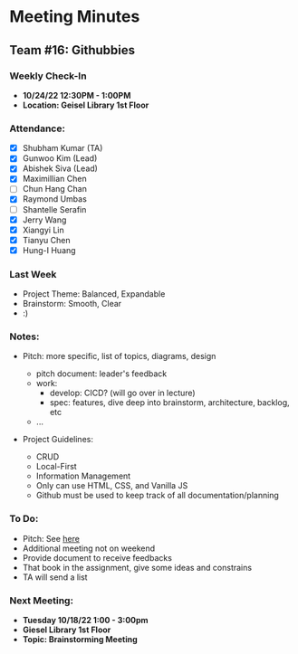 # Meeting Minutes
## Team #16: Githubbies
### Weekly Check-In
- **10/24/22 12:30PM - 1:00PM**
- **Location: Geisel Library 1st Floor**

### Attendance: 
- [x] Shubham Kumar (TA)
- [x] Gunwoo Kim (Lead)
- [x] Abishek Siva (Lead)
- [x] Maximillian Chen
- [ ] Chun Hang Chan
- [x] Raymond Umbas
- [ ] Shantelle Serafin
- [x] Jerry Wang
- [x] Xiangyi Lin
- [x] Tianyu Chen
- [x] Hung-I Huang

### Last Week
- Project Theme: Balanced, Expandable
- Brainstorm: Smooth, Clear
- :)

### Notes:
- Pitch: more specific, list of topics, diagrams, design
  - pitch document: leader's feedback
  - work:
    - develop: CICD? (will go over in lecture)
    - spec: features, dive deep into brainstorm, architecture, backlog, etc
  - ...
  
- Project Guidelines:
  - CRUD
  - Local-First
  - Information Management
  - Only can use HTML, CSS, and Vanilla JS
  - Github must be used to keep track of all documentation/planning

### To Do:
- Pitch: See [here](#Notes)
- Additional meeting not on weekend
- Provide document to receive feedbacks
- That book in the assignment, give some ideas and constrains
- TA will send a list

### Next Meeting:
- **Tuesday 10/18/22 1:00 - 3:00pm**
- **Giesel Library 1st Floor**
- **Topic: Brainstorming Meeting**
              
